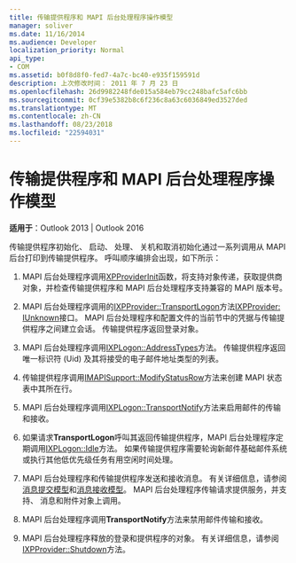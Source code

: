 ```yaml
---
title: 传输提供程序和 MAPI 后台处理程序操作模型
manager: soliver
ms.date: 11/16/2014
ms.audience: Developer
localization_priority: Normal
api_type:
- COM
ms.assetid: b0f8d8f0-fed7-4a7c-bc40-e935f159591d
description: 上次修改时间： 2011 年 7 月 23 日
ms.openlocfilehash: 26d9982248fde015a584eb79cc248bafc5afc6bb
ms.sourcegitcommit: 0cf39e5382b8c6f236c8a63c6036849ed3527ded
ms.translationtype: MT
ms.contentlocale: zh-CN
ms.lasthandoff: 08/23/2018
ms.locfileid: "22594031"
---
```

# <a name="transport-provider-and-mapi-spooler-operational-model"></a>传输提供程序和 MAPI 后台处理程序操作模型

  
  
**适用于**：Outlook 2013 | Outlook 2016 
  
传输提供程序初始化、 启动、 处理、 关机和取消初始化通过一系列调用从 MAPI 后台打印到传输提供程序。 呼叫顺序编排会出现，如下所示：
  
1. MAPI 后台处理程序调用[XPProviderInit](xpproviderinit.md)函数，将支持对象传递，获取提供商对象，并检查传输提供程序和 MAPI 后台处理程序支持兼容的 MAPI 版本号。 
    
2. MAPI 后台处理程序调用的[IXPProvider::TransportLogon](ixpprovider-transportlogon.md)方法[IXPProvider: IUnknown](ixpprovideriunknown.md)接口。 MAPI 后台处理程序和配置文件的当前节中的凭据与传输提供程序之间建立会话。 传输提供程序返回登录对象。 
    
3. MAPI 后台处理程序调用[IXPLogon::AddressTypes](ixplogon-addresstypes.md)方法。 传输提供程序返回唯一标识符 (Uid) 及其将接受的电子邮件地址类型的列表。 
    
4. 传输提供程序调用[IMAPISupport::ModifyStatusRow](imapisupport-modifystatusrow.md)方法来创建 MAPI 状态表中其所在行。 
    
5. MAPI 后台处理程序调用[IXPLogon::TransportNotify](ixplogon-transportnotify.md)方法来启用邮件的传输和接收。 
    
6. 如果请求**TransportLogon**呼叫其返回传输提供程序，MAPI 后台处理程序定期调用[IXPLogon::Idle](ixplogon-idle.md)方法。 如果传输提供程序需要轮询新邮件基础邮件系统或执行其他低优先级任务有用空闲时间处理。 
    
7. MAPI 后台处理程序和传输提供程序发送和接收消息。 有关详细信息，请参阅[消息提交模型](message-submission-model.md)和[消息接收模型](message-reception-model.md)。 MAPI 后台处理程序传输请求提供服务，并支持、 消息和附件对象上调用。
    
8. MAPI 后台处理程序调用**TransportNotify**方法来禁用邮件传输和接收。 
    
9. MAPI 后台处理程序释放的登录和提供程序的对象。 有关详细信息，请参阅[IXPProvider::Shutdown](ixpprovider-shutdown.md)方法。 
    

